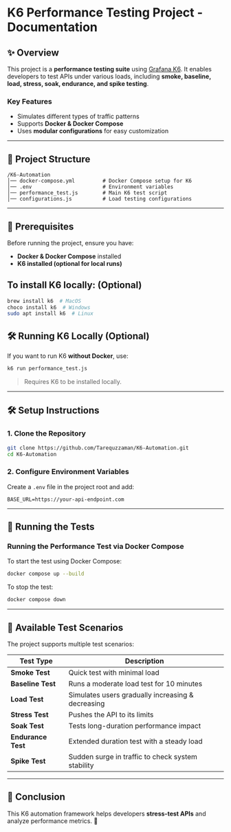 # K6 Performance Testing Project - Documentation

## ✨ Overview
This project is a **performance testing suite** using [Grafana K6](https://k6.io/). It enables developers to test APIs under various loads, including **smoke, baseline, load, stress, soak, endurance, and spike testing**.

### **Key Features**
- Simulates different types of traffic patterns
- Supports **Docker & Docker Compose**
- Uses **modular configurations** for easy customization

---

## 🔮 Project Structure
```
/K6-Automation
│── docker-compose.yml         # Docker Compose setup for K6
│── .env                       # Environment variables
│── performance_test.js        # Main K6 test script
│── configurations.js          # Load testing configurations
```

---

## 🚀 Prerequisites
Before running the project, ensure you have:
- **Docker & Docker Compose** installed
- **K6 installed (optional for local runs)**

## To install K6 locally: (Optional)
```sh
brew install k6  # MacOS
choco install k6  # Windows
sudo apt install k6  # Linux
```

## 🛠️ Running K6 Locally (Optional)
If you want to run K6 **without Docker**, use:
```sh
k6 run performance_test.js
```
> Requires K6 to be installed locally.

---

## 🛠️ Setup Instructions
### **1. Clone the Repository**
```sh
git clone https://github.com/Tarequzzaman/K6-Automation.git
cd K6-Automation
```

### **2. Configure Environment Variables**
Create a `.env` file in the project root and add:
```
BASE_URL=https://your-api-endpoint.com
```

---

## 🏃️ Running the Tests
### **Running the Performance Test via Docker Compose**
To start the test using Docker Compose:
```sh
docker compose up --build
```

To stop the test:
```sh
docker compose down
```

---

## 💪 Available Test Scenarios
The project supports multiple test scenarios:

| Test Type | Description |
|-----------|------------|
| **Smoke Test** | Quick test with minimal load |
| **Baseline Test** | Runs a moderate load test for 10 minutes |
| **Load Test** | Simulates users gradually increasing & decreasing |
| **Stress Test** | Pushes the API to its limits |
| **Soak Test** | Tests long-duration performance impact |
| **Endurance Test** | Extended duration test with a steady load |
| **Spike Test** | Sudden surge in traffic to check system stability |

---

## 🎉 Conclusion
This K6 automation framework helps developers **stress-test APIs** and analyze performance metrics. 🚀


